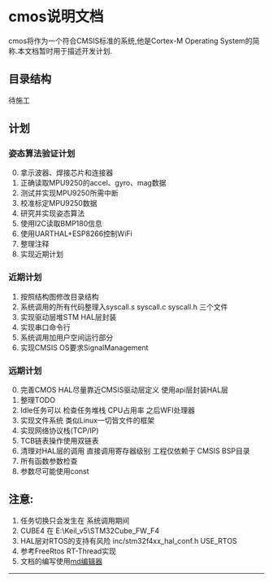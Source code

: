 # cmos说明文档
cmos将作为一个符合CMSIS标准的系统,他是Cortex-M Operating System的简称.本文档暂时用于描述开发计划.

## 目录结构
待施工

## 计划
### 姿态算法验证计划
0. 拿示波器、焊接芯片和连接器
1. 正确读取MPU9250的accel、gyro、mag数据
2. 测试并实现MPU9250所需中断
3. 校准标定MPU9250数据
4. 研究并实现姿态算法
5. 使用I2C读取BMP180信息
6. 使用UARTHAL+ESP8266控制WiFi
7. 整理注释
8. 实现近期计划

### 近期计划
1. 按照结构图修改目录结构
2. 系统调用的所有代码整理入syscall.s syscall.c syscall.h 三个文件
3. 实现驱动层堆STM HAL层封装
4. 实现串口命令行
5. 系统调用加用户空间运行部分
6. 实现CMSIS OS要求SignalManagement

### 远期计划
0. 完善CMOS HAL尽量靠近CMSIS驱动层定义 使用api层封装HAL层
1. 整理TODO
2. Idle任务可以 检查任务堆栈 CPU占用率 之后WFI处理器
3. 实现文件系统 类似Linux一切皆文件的框架
4. 实现网络协议栈(TCP/IP)
5. TCB链表操作使用双链表
6. 清理对HAL层的调用 直接调用寄存器级别 工程仅依赖于 CMSIS BSP目录
7. 所有函数参数检查
8. 参数尽可能使用const

## 注意:
1. 任务切换只会发生在 系统调用期间
2. CUBE4 在 E:\Keil\_v5\STM32Cube\_FW\_F4
3. HAL层对RTOS的支持有风险 inc/stm32f4xx\_hal\_conf.h USE\_RTOS
4. 参考FreeRtos RT-Thread实现
5. 文档的编写使用[md编辑器][1]

---------

[1]: http://write.blog.csdn.net/mdeditor

